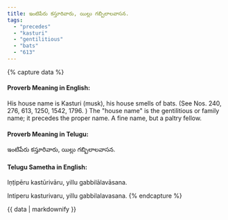 ```yaml
---
title: ఇంటిపేరు కస్తూరివారు, యిల్లు గబ్బిలాలవాసన.
tags:
  - "precedes"
  - "kasturi"
  - "gentilitious"
  - "bats"
  - "613"
---
```


{% capture data %}
#### Proverb Meaning in English:
His house name is Kasturi (musk), his house smells of bats.
(See Nos. 240, 276, 613, 1250, 1542, 1796. )
The "house name" is the gentilitious or family name; it precedes the proper name.
A fine name, but a paltry fellow.

#### Proverb Meaning in Telugu:
ఇంటిపేరు కస్తూరివారు, యిల్లు గబ్బిలాలవాసన.

#### Telugu Sametha in English:
Iṇṭipēru kastūrivāru, yillu gabbilālavāsana.

Intiperu kasturivaru, yillu gabbilalavasana.
{% endcapture %}

{{ data | markdownify }}

